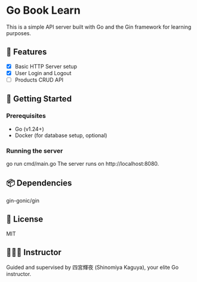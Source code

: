 # Go Book Learn

This is a simple API server built with Go and the Gin framework for learning purposes.

## 📌 Features

- [x] Basic HTTP Server setup
- [x] User Login and Logout
- [ ] Products CRUD API

## 🚀 Getting Started

### Prerequisites

- Go (v1.24+)
- Docker (for database setup, optional)

### Running the server

go run cmd/main.go
The server runs on http://localhost:8080.

## 📦 Dependencies
gin-gonic/gin

## 📝 License
MIT

## 👩🏻‍🏫 Instructor
Guided and supervised by 四宮輝夜 (Shinomiya Kaguya), your elite Go instructor.